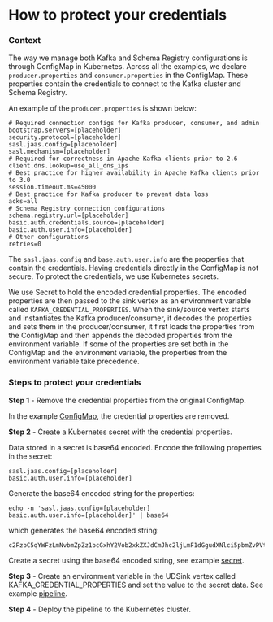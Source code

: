 # How to protect your credentials

### Context

The way we manage both Kafka and Schema Registry configurations is through ConfigMap in Kubernetes. Across all the
examples, we declare `producer.properties` and `consumer.properties` in the ConfigMap. These properties contain the
credentials to connect to the Kafka cluster and Schema Registry.

An example of the `producer.properties` is shown below:

```properties
# Required connection configs for Kafka producer, consumer, and admin
bootstrap.servers=[placeholder]
security.protocol=[placeholder]
sasl.jaas.config=[placeholder]
sasl.mechanism=[placeholder]
# Required for correctness in Apache Kafka clients prior to 2.6
client.dns.lookup=use_all_dns_ips
# Best practice for higher availability in Apache Kafka clients prior to 3.0
session.timeout.ms=45000
# Best practice for Kafka producer to prevent data loss
acks=all
# Schema Registry connection configurations
schema.registry.url=[placeholder]
basic.auth.credentials.source=[placeholder]
basic.auth.user.info=[placeholder]
# Other configurations
retries=0
```

The `sasl.jaas.config` and `base.auth.user.info` are the properties that contain the credentials. Having credentials
directly in the ConfigMap is not secure. To protect the credentials, we use Kubernetes secrets.

We use Secret to hold the encoded credential properties. The encoded properties are then passed to the sink vertex as an
environment variable called `KAFKA_CREDENTIAL_PROPERTIES`. When the sink/source vertex starts and instantiates the Kafka
producer/consumer, it decodes the properties and sets them in the producer/consumer, it first loads the properties from
the ConfigMap and then appends the decoded properties from the environment variable. If some of the properties are set
both in the ConfigMap and the environment variable, the properties from the environment variable take precedence.

### Steps to protect your credentials

**Step 1** - Remove the credential properties from the original ConfigMap.

In the example [ConfigMap](./manifests/avro-producer-config.yaml), the credential properties are removed.

**Step 2** - Create a Kubernetes secret with the credential properties.

Data stored in a secret is base64 encoded. Encode the following properties in the secret:

```properties
sasl.jaas.config=[placeholder]
basic.auth.user.info=[placeholder]
```

Generate the base64 encoded string for the properties:

```shell
echo -n 'sasl.jaas.config=[placeholder]
basic.auth.user.info=[placeholder]' | base64
```

which generates the base64 encoded string:

```shell
c2FzbC5qYWFzLmNvbmZpZz1bcGxhY2Vob2xkZXJdCmJhc2ljLmF1dGgudXNlci5pbmZvPVtwbGFjZWhvbGRlcl0=
```

Create a secret using the base64 encoded string, see example [secret](./manifests/kafka-credentials.yaml).

**Step 3** - Create an environment variable in the UDSink vertex called KAFKA_CREDENTIAL_PROPERTIES and set the value to
the secret data. See example [pipeline](./manifests/avro-producer-pipeline.yaml).

**Step 4** - Deploy the pipeline to the Kubernetes cluster.
